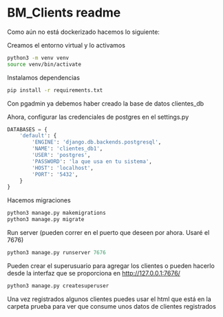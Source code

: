 

# BM_Clients readme

Como aún no está dockerizado hacemos lo siguiente:

Creamos el entorno virtual y lo activamos

```bash
python3 -m venv venv
source venv/bin/activate
```

Instalamos dependencias

```bash
pip install -r requirements.txt
```

Con pgadmin ya debemos haber creado la base de datos clientes_db

Ahora, configurar las credenciales de postgres en el settings.py

```python
DATABASES = {
    'default': {
        'ENGINE': 'django.db.backends.postgresql',
        'NAME': 'clientes_db1',
        'USER': 'postgres',
        'PASSWORD': 'la que usa en tu sistema',
        'HOST': 'localhost',
        'PORT': '5432',
    }
}
```

Hacemos migraciones



```python
python3 manage.py makemigrations
python3 manage.py migrate
```

Run server (pueden correr en el puerto que deseen por ahora. Usaré el 7676)

```python
python3 manage.py runserver 7676
```

Pueden crear el superusuario para agregar  los clientes o pueden hacerlo desde la interfaz que se proporciona en http://127.0.0.1:7676/

```python
python3 manage.py createsuperuser
```

Una vez registrados algunos clientes puedes usar el html que está en la carpeta prueba para ver que consume unos datos de clientes registrados
